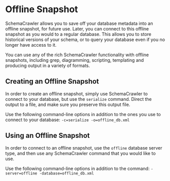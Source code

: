 # Offline Snapshot
 
SchemaCrawler allows you to save off your database metadata into an 
offline snapshot, for future use. Later, you can connect to this offline 
snapshot as you would to a regular database. This allows you to store 
historical versions of your schema, or to query your database even if 
you no longer have access to it. 

You can use any of the rich SchemaCrawler functionality with offline 
snapshots, including grep, diagramming, scripting, templating and 
producing output in a variety of formats. 

## Creating an Offline Snapshot
 
In order to create an offline snapshot, simply use SchemaCrawler to 
connect to your database, but use the `serialize` command. Direct the 
output to a file, and make sure you preserve this output file. 

Use the following command-line options in addition to the ones you use 
to connect to your database: `-c=serialize -o=offline_db.xml` 

## Using an Offline Snapshot

In order to connect to an offline snapshot, use the `offline` database
server type, and then use any SchemaCrawler command that you would like
to use.

Use the following command-line options in addition to the command: 
`-server=offline -database=offline_db.xml`

